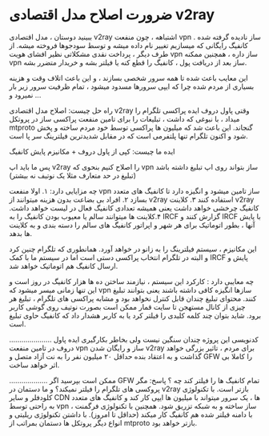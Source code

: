 # ضرورت اصلاح مدل اقتصادی v2ray

ببینید دوستان ، مدل اقتصادی v2ray اشتباهه ، چون منفعت vpn ساز نادیده گرفته شده . کانفیگ رایگانی که میسازیم تغییر نام داده میشه و توسط سودجوها فروخته میشه. از طرف دیگر ، پرداخت نقدی مشکلاتی نظیر افشای هویت vpn ساز داره ، همچنین ممکنه vpn ساز بعد از دریافت پول ، کانفیگ را قطع کنه یا فیلتر بشه و خریدار متضرر بشه.

این معایب باعث شده تا همه سرور شخصی بسازند ، و این باعث اتلاف وقت و هزینه بسیاری از مردم شده چرا که ایپی سرورها مسدود میشود ،  تمام ظرفیت سرور  زیر بار نمیرود و ...

راه حل چیست:
اصلاح مدل اقتصادی v2ray
وقتی پاول دروف ایده پراکسی تلگرام را میداد ،  با نبوغی که داشت ، تبلیغات را برای تامین منفعت پراکسی ساز در پروتکل mtproto گنجاند. این باعث شد که میلیون ها پراکسی توسط خود مردم ساخته و پخش شود و اکنون تلگرام تنها پلتفرمی است که در مقابل شدیدترین فیلترینگ سر پا است. 

ایده ما چیست:
کپی از پاول دروف + مکانیزم پایش کانفیگ

پس ما باید اپ v2ray را اصلاح کنیم بنحوی که vpn ساز بتواند روی اپ تبلیغ داشته باشد (تبلیغ در حد متعارف مثلا یک نوتیف نه بیشتر)

 چه مزایایی دارد:
۱. اولا منفعت vpn ساز تامین میشود و انگیزه دارد تا کانفیگ های متعدد بسازد
۲. افراد بی بضاعت بدون هزینه میتوانند از v2ray  استفاده کنند
۳. کلاینت v2ray  کانفیگ چرخشی خواهد داشت یعنی همیشه تعدادی کانفیگ فعال در لیست خواهد داشت.
۴.کلاینت ها میتوانند سالم یا معیوب بودن کانفیگ را به IRCF گزارش کنند و IRCF با پایش آنها ، بطور اتوماتیک برای هر شهر و اپراتور کانفیگ های سالم را دسته بندی و به کلاینت ها بدهد.

این مکانیزم ، سیستم فیلترینگ را به زانو در خواهد آورد. همانطوری که تلگرام چنین کرد و البته در تلگرام انتخاب پراکسی دستی است اما در سیستم ما با کمک IRCF پایش و ارسال کانفیگ هم اتوماتیک خواهد شد.

چه معایبی دارد : 
کارکرد این سیستم ، نیازمند ساختن ده ها هزار کانفیگ در روز است و این تنها زمانی میسر میشود که vpn سازها انگیزه کافی داشته باشند یعنی بتوانند تبلیغ کنند. 
محتوای تبلیغ چندان قابل کنترل نخواهد بود و مشابه پراکسی های تلگرام ، تبلیغ هر چیزی از کانال مستهجن تا سایت قمار ممکن است بصورت نوتیف روی گوشی کاربر برود. شاید بتوان چند کلمه کلیدی را فیلتر کرد یا به کاربر هشدار داد که کانفیگ حاوی تبلیغ است.


.....................
کدنویسی این پروژه چندان سنگین نیست ولی بخاطر بکارگیری ایده پاول دروف در تامین منفعت vpn ساز و رایگان شدن v2ray برای مردم ، تاثیر بزرگی خواهد گذاشت و به اعتقاد بنده حداقل ۲۰ میلیون نفر را به نت آزاد متصل و GFW را کاملا بی اثر خواهد ساخت.

...................
ممکن است بپرسید اگر GFW تمام کانفیگ ها را فیلتر کند چه ؟
پاسخ: مگر پروکسی های تلگرام را فیلتر نمیکند؟ و ما دستمان در v2ray بازتر است. با تکنولوژی کلودفلر و سایر CDN ها ، یک سرور میتواند با میلیون ها ایپی کار کند و کانفیگ های متعدد به راحتی توسط vpn ساز ساخته و به شبکه تزریق شود. همچنین با تکنولوژی فرگمنت ، با دامنه فیلتر شده هم کانفیگ کار میکند (حداقل تا امروز). با داشتن تکنولوژی ریلیتی و انواع دیگر پروتکل ها دستمان بمراتب از mtproto بازتر خواهد بود.
